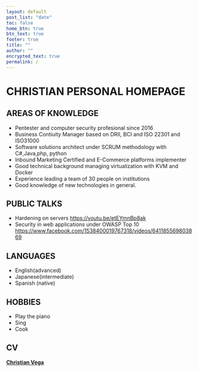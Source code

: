 ```yaml
---
layout: default
post_list: "date"
toc: false
home_btn: true
btn_text: true
footer: true
title: ""
author: ""
encrypted_text: true
permalink: /
---
```


# CHRISTIAN PERSONAL HOMEPAGE

##  AREAS OF KNOWLEDGE
*	Pentester and computer security profesional since 2016
*	Business Contiuity Manager based on DRII, BCI and ISO 22301 and ISO31000
*	Software solutions architect under SCRUM methodology with C#,Java,php, python
*	Inbound Marketing Certified and E-Commerce platforms implementer
*	Good technical background managing virtualization with KVM and Docker
*	Experience leading a team of 30 people on institutions
*	Good knowledge of new technologies in general.

##  PUBLIC TALKS
* Hardening on servers https://youtu.be/etEYmnBp8ak
* Security in web applications under OWASP Top 10 https://www.facebook.com/1538400019767318/videos/641185569803869
##  LANGUAGES
*	English(advanced)
*	Japanese(intermediate) 
*	Spanish (native)
##  HOBBIES
*	Play the piano
*	Sing
*	Cook

## CV

[**Christian Vega**](https://drive.google.com/file/d/13yvVnSvYO5ruuu1gSyFN5NPhfly1fORN/view?usp=sharing)

